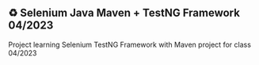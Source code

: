 ## ♻️ Selenium Java Maven + TestNG Framework 04/2023
Project learning Selenium TestNG Framework with Maven project for class 04/2023
